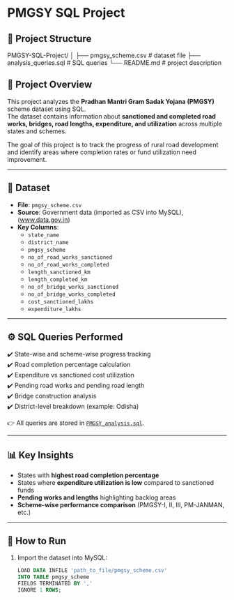 # PMGSY SQL Project

## 📂 Project Structure

PMGSY-SQL-Project/
│
├── pmgsy_scheme.csv # dataset file
├── analysis_queries.sql # SQL queries
└── README.md # project description

## 📌 Project Overview
This project analyzes the **Pradhan Mantri Gram Sadak Yojana (PMGSY)** scheme dataset using SQL.  
The dataset contains information about **sanctioned and completed road works, bridges, road lengths, expenditure, and utilization** across multiple states and schemes.  

The goal of this project is to track the progress of rural road development and identify areas where completion rates or fund utilization need improvement.

---

## 📂 Dataset
- **File**: `pmgsy_scheme.csv`  
- **Source**: Government data (imported as CSV into MySQL),(www.data.gov.in)
- **Key Columns**:
  - `state_name`
  - `district_name`
  - `pmgsy_scheme`
  - `no_of_road_works_sanctioned`
  - `no_of_road_works_completed`
  - `length_sanctioned_km`
  - `length_completed_km`
  - `no_of_bridge_works_sanctioned`
  - `no_of_bridge_works_completed`
  - `cost_sanctioned_lakhs`
  - `expenditure_lakhs`

---

## ⚙️ SQL Queries Performed
✔️ State-wise and scheme-wise progress tracking  
✔️ Road completion percentage calculation  
✔️ Expenditure vs sanctioned cost utilization  
✔️ Pending road works and pending road length  
✔️ Bridge construction analysis  
✔️ District-level breakdown (example: Odisha)  

👉 All queries are stored in [`PMGSY_analysis.sql`](./PMGSY_analysis.sql).

---

## 📊 Key Insights
- States with **highest road completion percentage**  
- States where **expenditure utilization is low** compared to sanctioned funds  
- **Pending works and lengths** highlighting backlog areas  
- **Scheme-wise performance comparison** (PMGSY-I, II, III, PM-JANMAN, etc.)  

---

## 🚀 How to Run
1. Import the dataset into MySQL:
   ```sql
   LOAD DATA INFILE 'path_to_file/pmgsy_scheme.csv'
   INTO TABLE pmgsy_scheme
   FIELDS TERMINATED BY ','
   IGNORE 1 ROWS;


